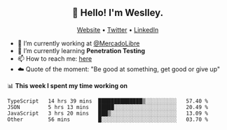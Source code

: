 <h2 align="center">👋 Hello! I'm Weslley.</h2>
<p align="center">
  <a href="http://weslleyneri.com.br">Website</a> •
  <a href="https://twitter.com/Weslley_Neri">Twitter</a> •
  <a href="https://www.linkedin.com/in/weslley-neri-3658908b">LinkedIn</a>
</p>


- 🔭 I’m currently working at [@MercadoLibre](https://github.com/mercadolibre)
- 🌱 I’m currently learning **Penetration Testing**
- 📫 How to reach me: [here](mailto:weslley39@gmail.com)
- ☁️ Quote of the moment: "Be good at something, get good or give up"

📊 **This week I spent my time working on**
<!--START_SECTION:waka-->

```text
TypeScript   14 hrs 39 mins  ██████████████▒░░░░░░░░░░   57.40 %
JSON         5 hrs 13 mins   █████░░░░░░░░░░░░░░░░░░░░   20.49 %
JavaScript   3 hrs 20 mins   ███▒░░░░░░░░░░░░░░░░░░░░░   13.09 %
Other        56 mins         █░░░░░░░░░░░░░░░░░░░░░░░░   03.70 %
```

<!--END_SECTION:waka-->

<!-- Inspired by https://github.com/gruselhaus/gruselhaus -->